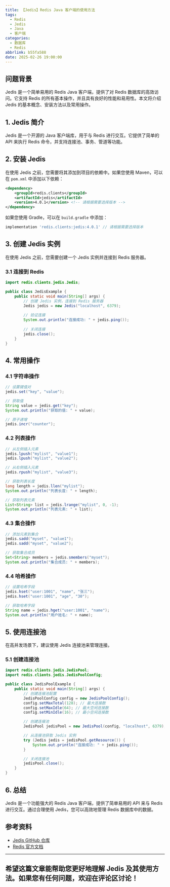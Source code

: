 ```yaml
---
title: 【Jedis】Redis Java 客户端的使用方法
tags:
  - Redis
  - Jedis
  - Java
  - 客户端
categories:
  - 数据库
  - Redis
abbrlink: b55fa588
date: 2025-02-26 19:00:00
---
```


## 问题背景

Jedis 是一个简单易用的 Redis Java 客户端，提供了对 Redis 数据库的高效访问。它支持 Redis 的所有基本操作，并且具有良好的性能和易用性。本文将介绍 Jedis 的基本概念、安装方法以及常用操作。

## 1. Jedis 简介

Jedis 是一个开源的 Java 客户端库，用于与 Redis 进行交互。它提供了简单的 API 来执行 Redis 命令，并支持连接池、事务、管道等功能。

## 2. 安装 Jedis

在使用 Jedis 之前，您需要将其添加到项目的依赖中。如果您使用 Maven，可以在 `pom.xml` 中添加以下依赖：

```xml
<dependency>
    <groupId>redis.clients</groupId>
    <artifactId>jedis</artifactId>
    <version>4.0.1</version> <!-- 请根据需要选择版本 -->
</dependency>
```

如果您使用 Gradle，可以在 `build.gradle` 中添加：

```groovy
implementation 'redis.clients:jedis:4.0.1' // 请根据需要选择版本
```

## 3. 创建 Jedis 实例

在使用 Jedis 之前，您需要创建一个 Jedis 实例并连接到 Redis 服务器。

### 3.1 连接到 Redis

```java
import redis.clients.jedis.Jedis;

public class JedisExample {
    public static void main(String[] args) {
        // 创建 Jedis 实例，连接到 Redis 服务器
        Jedis jedis = new Jedis("localhost", 6379);
        
        // 验证连接
        System.out.println("连接成功: " + jedis.ping());
        
        // 关闭连接
        jedis.close();
    }
}
```

## 4. 常用操作

### 4.1 字符串操作

```java
// 设置键值对
jedis.set("key", "value");

// 获取值
String value = jedis.get("key");
System.out.println("获取的值: " + value);

// 原子递增
jedis.incr("counter");
```

### 4.2 列表操作

```java
// 从左侧插入元素
jedis.lpush("mylist", "value1");
jedis.lpush("mylist", "value2");

// 从右侧插入元素
jedis.rpush("mylist", "value3");

// 获取列表长度
long length = jedis.llen("mylist");
System.out.println("列表长度: " + length);

// 获取列表元素
List<String> list = jedis.lrange("mylist", 0, -1);
System.out.println("列表元素: " + list);
```

### 4.3 集合操作

```java
// 添加元素到集合
jedis.sadd("myset", "value1");
jedis.sadd("myset", "value2");

// 获取集合成员
Set<String> members = jedis.smembers("myset");
System.out.println("集合成员: " + members);
```

### 4.4 哈希操作

```java
// 设置哈希字段
jedis.hset("user:1001", "name", "张三");
jedis.hset("user:1001", "age", "30");

// 获取哈希字段
String name = jedis.hget("user:1001", "name");
System.out.println("用户姓名: " + name);
```

## 5. 使用连接池

在高并发场景下，建议使用 Jedis 连接池来管理连接。

### 5.1 创建连接池

```java
import redis.clients.jedis.JedisPool;
import redis.clients.jedis.JedisPoolConfig;

public class JedisPoolExample {
    public static void main(String[] args) {
        // 创建连接池配置
        JedisPoolConfig config = new JedisPoolConfig();
        config.setMaxTotal(128); // 最大连接数
        config.setMaxIdle(64); // 最大空闲连接数
        config.setMinIdle(16); // 最小空闲连接数

        // 创建连接池
        JedisPool jedisPool = new JedisPool(config, "localhost", 6379);

        // 从连接池获取 Jedis 实例
        try (Jedis jedis = jedisPool.getResource()) {
            System.out.println("连接成功: " + jedis.ping());
        }

        // 关闭连接池
        jedisPool.close();
    }
}
```

## 6. 总结

Jedis 是一个功能强大的 Redis Java 客户端，提供了简单易用的 API 来与 Redis 进行交互。通过合理使用 Jedis，您可以高效地管理 Redis 数据库中的数据。

## 参考资料

- [Jedis GitHub 仓库](https://github.com/redis/jedis)
- [Redis 官方文档](https://redis.io/documentation)

---

希望这篇文章能帮助您更好地理解 Jedis 及其使用方法。如果您有任何问题，欢迎在评论区讨论！
--- 
